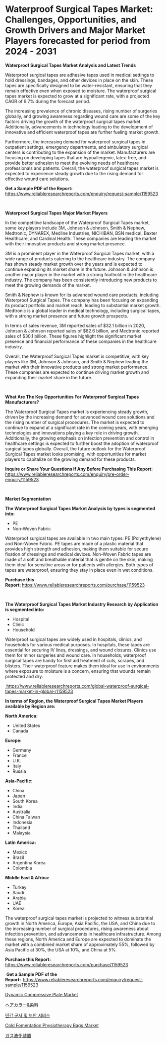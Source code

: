 <p><h1>Waterproof Surgical Tapes Market: Challenges, Opportunities, and Growth Drivers and Major Market Players forecasted for period from 2024 - 2031</h1></p><p><strong>Waterproof Surgical Tapes Market Analysis and Latest Trends</strong></p>
<p><p>Waterproof surgical tapes are adhesive tapes used in medical settings to hold dressings, bandages, and other devices in place on the skin. These tapes are specifically designed to be water-resistant, ensuring that they remain effective even when exposed to moisture. The waterproof surgical tapes market is expected to grow at a significant rate, with a projected CAGR of 9.7% during the forecast period. </p><p>The increasing prevalence of chronic diseases, rising number of surgeries globally, and growing awareness regarding wound care are some of the key factors driving the growth of the waterproof surgical tapes market. Additionally, advancements in technology leading to the development of innovative and efficient waterproof tapes are further fueling market growth. </p><p>Furthermore, the increasing demand for waterproof surgical tapes in outpatient settings, emergency departments, and ambulatory surgical centers is contributing to the expansion of the market. Manufacturers are focusing on developing tapes that are hypoallergenic, latex-free, and provide better adhesion to meet the evolving needs of healthcare professionals and patients. Overall, the waterproof surgical tapes market is expected to experience steady growth due to the rising demand for effective wound care solutions.</p></p>
<p><strong>Get a Sample PDF of the Report:&nbsp;</strong> <a href="https://www.reliableresearchreports.com/enquiry/request-sample/1159523">https://www.reliableresearchreports.com/enquiry/request-sample/1159523</a></p>
<p>&nbsp;</p>
<p><strong>Waterproof Surgical Tapes Major Market Players</strong></p>
<p><p>In the competitive landscape of the Waterproof Surgical Tapes market, some key players include 3M, Johnson & Johnson, Smith & Nephew, Medtronic, DYNAREX, Medline Industries, NICHIBAN, BSN medical, Baxter Healthcare, and Cardinal Health. These companies are leading the market with their innovative products and strong market presence.</p><p>3M is a prominent player in the Waterproof Surgical Tapes market, with a wide range of products catering to the healthcare industry. The company has shown steady market growth over the years and is expected to continue expanding its market share in the future.  Johnson & Johnson is another major player in the market with a strong foothold in the healthcare industry. The company has been consistently introducing new products to meet the growing demands of the market.</p><p>Smith & Nephew is known for its advanced wound care products, including Waterproof Surgical Tapes. The company has been focusing on expanding its product portfolio and market reach, leading to substantial market growth. Medtronic is a global leader in medical technology, including surgical tapes, with a strong market presence and future growth prospects.</p><p>In terms of sales revenue, 3M reported sales of $32.1 billion in 2020, Johnson & Johnson reported sales of $82.6 billion, and Medtronic reported sales of $30.1 billion. These figures highlight the significant market presence and financial performance of these companies in the healthcare industry.</p><p>Overall, the Waterproof Surgical Tapes market is competitive, with key players like 3M, Johnson & Johnson, and Smith & Nephew leading the market with their innovative products and strong market performance. These companies are expected to continue driving market growth and expanding their market share in the future.</p></p>
<p>&nbsp;</p>
<p><strong>What Are The Key Opportunities For Waterproof Surgical Tapes Manufacturers?</strong></p>
<p><p>The Waterproof Surgical Tapes market is experiencing steady growth, driven by the increasing demand for advanced wound care solutions and the rising number of surgical procedures. The market is expected to continue to expand at a significant rate in the coming years, with emerging technologies and innovations playing a key role in driving growth. Additionally, the growing emphasis on infection prevention and control in healthcare settings is expected to further boost the adoption of waterproof surgical tapes globally. Overall, the future outlook for the Waterproof Surgical Tapes market looks promising, with opportunities for market players to capitalize on the growing demand for these products.</p></p>
<p><strong>Inquire or Share Your Questions If Any Before Purchasing This Report:</strong> <a href="https://www.reliableresearchreports.com/enquiry/pre-order-enquiry/1159523">https://www.reliableresearchreports.com/enquiry/pre-order-enquiry/1159523</a></p>
<p>&nbsp;</p>
<p><strong>Market Segmentation</strong></p>
<p><strong>The Waterproof Surgical Tapes Market Analysis by types is segmented into:</strong></p>
<p><ul><li>PE</li><li>Non-Woven Fabric</li></ul></p>
<p><p>Waterproof surgical tapes are available in two main types: PE (Polyethylene) and Non-Woven Fabric. PE tapes are made of a plastic material that provides high strength and adhesion, making them suitable for secure fixation of dressings and medical devices. Non-Woven Fabric tapes are made of a soft and breathable material that is gentle on the skin, making them ideal for sensitive areas or for patients with allergies. Both types of tapes are waterproof, ensuring they stay in place even in wet conditions.</p></p>
<p><strong>Purchase this Report:&nbsp;</strong><a href="https://www.reliableresearchreports.com/purchase/1159523">https://www.reliableresearchreports.com/purchase/1159523</a></p>
<p>&nbsp;</p>
<p><strong>The Waterproof Surgical Tapes Market Industry Research by Application is segmented into:</strong></p>
<p><ul><li>Hospital</li><li>Clinic</li><li>Household</li></ul></p>
<p><p>Waterproof surgical tapes are widely used in hospitals, clinics, and households for various medical purposes. In hospitals, these tapes are essential for securing IV lines, dressings, and wound closures. Clinics use them for minor surgeries and wound care. In households, waterproof surgical tapes are handy for first aid treatment of cuts, scrapes, and blisters. Their waterproof feature makes them ideal for use in environments where exposure to moisture is a concern, ensuring that wounds remain protected and dry.</p></p>
<p><a href="https://www.reliableresearchreports.com/global-waterproof-surgical-tapes-market-in-global-r1159523">&nbsp;https://www.reliableresearchreports.com/global-waterproof-surgical-tapes-market-in-global-r1159523</a></p>
<p><strong>In terms of Region, the Waterproof Surgical Tapes Market Players available by Region are:</strong></p>
<p>
    <p> <strong> North America: </strong>
        <ul>
            <li>United States</li>
            <li>Canada</li>
        </ul>
        </p> 
    <p> <strong> Europe: </strong>
        <ul>
            <li>Germany</li>
            <li>France</li>
            <li>U.K.</li>
            <li>Italy</li>
            <li>Russia</li>
        </ul>
        </p> 
    <p> <strong> Asia-Pacific: </strong>
        <ul>
            <li>China</li>
            <li>Japan</li>
            <li>South Korea</li>
            <li>India</li>
            <li>Australia</li>
            <li>China Taiwan</li>
            <li>Indonesia</li>
            <li>Thailand</li>
            <li>Malaysia</li>
        </ul>
        </p> 
    <p> <strong> Latin America: </strong>
        <ul>
            <li>Mexico</li>
            <li>Brazil</li>
            <li>Argentina Korea</li>
            <li>Colombia</li>
        </ul>
        </p> 
    <p> <strong> Middle East & Africa: </strong>
        <ul>
            <li>Turkey</li>
            <li>Saudi</li>
            <li>Arabia</li>
            <li>UAE</li>
            <li>Korea</li>
        </ul>
    </p>
    </p>
<p><p>The waterproof surgical tapes market is projected to witness substantial growth in North America, Europe, Asia Pacific, the USA, and China due to the increasing number of surgical procedures, rising awareness about infection prevention, and advancements in healthcare infrastructure. Among these regions, North America and Europe are expected to dominate the market with a combined market share of approximately 55%, followed by Asia Pacific at 30%, the USA at 10%, and China at 5%.</p></p>
<p><strong>Purchase this Report: </strong><a href="https://www.reliableresearchreports.com/purchase/1159523">https://www.reliableresearchreports.com/purchase/1159523</a></p>
<p>&nbsp;<strong>Get a Sample PDF of the Report:&nbsp;&nbsp;</strong><a href="https://www.reliableresearchreports.com/enquiry/request-sample/1159523">https://www.reliableresearchreports.com/enquiry/request-sample/1159523</a></p>
<p><strong></strong></p>
<p><p><a href="https://github.com/redneck06/Market-Research-Report-List-3/blob/main/dynamic-compressive-plate-market.md">Dynamic Compressive Plate Market</a></p><p><a href="https://github.com/oqxogxyvqe90775/Market-Research-Report-List-2/blob/main/831433088570.md">ヘアカラー&染料</a></p><p><a href="https://github.com/KoleLedner/Market-Research-Report-List-1/blob/main/110457681208.md">민간 군사 및 보안 서비스</a></p><p><a href="https://github.com/peachesmcdowel1/Market-Research-Report-List-2/blob/main/cold-fomentation-physiotherapy-bags-market.md">Cold Fomentation Physiotherapy Bags Market</a></p><p><a href="https://github.com/WhitneyMurphy1982/Market-Research-Report-List-1/blob/main/454246388569.md">ガス液化装置</a></p></p>